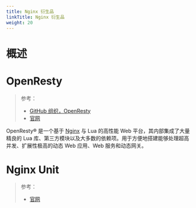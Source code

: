 ```yaml
---
title: Nginx 衍生品
linkTitle: Nginx 衍生品
weight: 20
---
```


# 概述

# OpenResty

> 参考：
>
> - [GitHub 组织，OpenResty](https://github.com/openresty)
> - [官网](https://openresty.org/)

OpenResty® 是一个基于 [Nginx](https://openresty.org/cn/nginx.html "Nginx") 与 Lua 的高性能 Web 平台，其内部集成了大量精良的 Lua 库、第三方模块以及大多数的依赖项。用于方便地搭建能够处理超高并发、扩展性极高的动态 Web 应用、Web 服务和动态网关。

# Nginx Unit

> 参考：
>
> - [官网](https://unit.nginx.org/)
